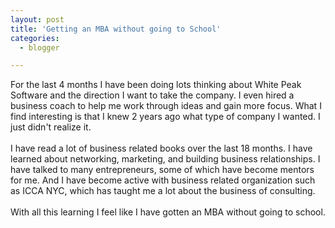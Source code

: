 ```yaml
---
layout: post
title: 'Getting an MBA without going to School'
categories:
  - blogger

---
```


For the last 4 months I have been doing lots thinking about White Peak Software and the direction I want to take the company.  I even hired a business coach to help me work through ideas and gain more focus.  What I find interesting is that I knew 2 years ago what type of company I wanted.  I just didn't realize it.<br /><br />I have read a lot of business related books over the last 18 months.  I have learned about networking, marketing, and building business relationships.  I have talked to many entrepreneurs, some of which have become mentors for me.  And I have become active with business related organization such as ICCA NYC, which has taught me a lot about the business of consulting.<br /><br />With all this learning I feel like I have gotten an MBA without going to school.

